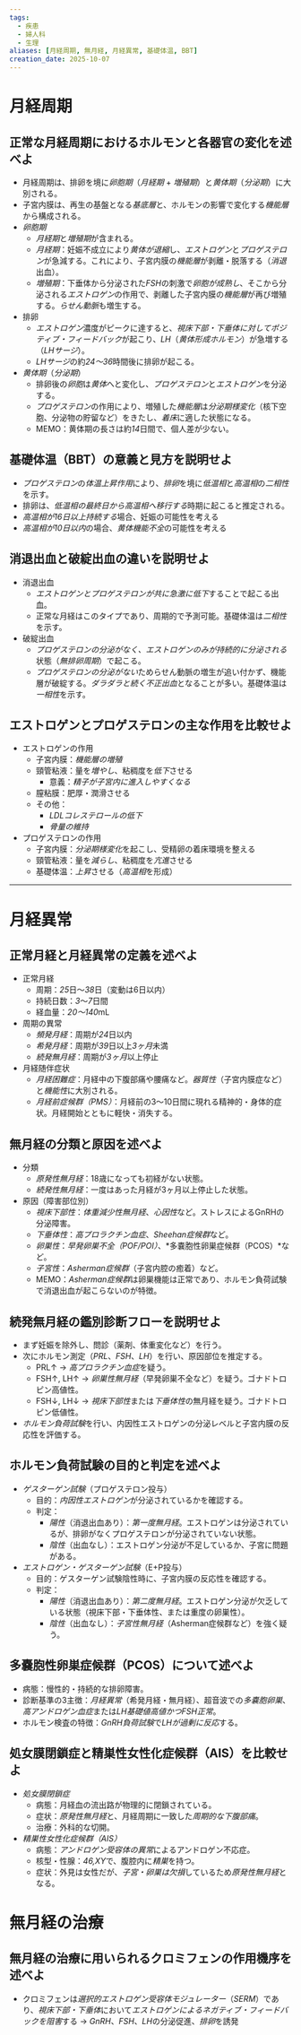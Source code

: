 ```yaml
---
tags:
  - 疾患
  - 婦人科
  - 生理
aliases: [月経周期, 無月経, 月経異常, 基礎体温, BBT]
creation_date: 2025-10-07
---
```

# 月経周期
## 正常な月経周期におけるホルモンと各器官の変化を述べよ
- 月経周期は、排卵を境に*卵胞期*（*月経期* + *増殖期*）と*黄体期*（*分泌期*）に大別される。
- 子宮内膜は、再生の基盤となる*基底層*と、ホルモンの影響で変化する*機能層*から構成される。
- *卵胞期*
	- *月経期*と*増殖期*が含まれる。
	- *月経期*：妊娠不成立により*黄体が退縮*し、*エストロゲン*と*プロゲステロン*が急減する。これにより、子宮内膜の*機能層*が剥離・脱落する（*消退*出血）。
	- *増殖期*：下垂体から分泌された*FSH*の刺激で*卵胞が成熟し*、そこから分泌される*エストロゲン*の作用で、剥離した子宮内膜の*機能層*が再び増殖する。*らせん動脈*も増生する。
- 排卵
	- *エストロゲン*濃度がピークに達すると、*視床下部・下垂体に対してポジティブ・フィードバック*が起こり、*LH*（*黄体形成ホルモン*）が急増する（*LHサージ*）。
	- *LHサージ*の約*24〜36*時間後に排卵が起こる。
- *黄体期*（*分泌期*）
	- 排卵後の*卵胞*は*黄体*へと変化し、*プロゲステロン*と*エストロゲン*を分泌する。
	- *プロゲステロン*の作用により、増殖した*機能層*は*分泌期様変化*（核下空胞、分泌物の貯留など）をきたし、*着床*に適した状態になる。
	- MEMO：黄体期の長さは約*14*日間で、個人差が少ない。

## 基礎体温（BBT）の意義と見方を説明せよ
- *プロゲステロン*の*体温上昇作用*により、*排卵*を境に*低温相*と*高温相*の*二相性*を示す。
- 排卵は、*低温相の最終日から高温相へ移行する*時期に起こると推定される。
- *高温相が16日以上持続する*場合、妊娠の可能性を考える
- *高温相が10日以内*の場合、*黄体機能不全*の可能性を考える
## 消退出血と破綻出血の違いを説明せよ
- 消退出血
	- *エストロゲンとプロゲステロンが共に急激に低下*することで起こる出血。
	- 正常な月経はこのタイプであり、周期的で予測可能。基礎体温は*二相性*を示す。
- 破綻出血
	- *プロゲステロンの分泌がなく、エストロゲンのみが持続的に分泌される*状態（*無排卵周期*）で起こる。
	- *プロゲステロンの分泌がない*ためらせん動脈の増生が追い付かず、機能層が破綻する。*ダラダラと続く不正出血*となることが多い。基礎体温は*一相性*を示す。

## エストロゲンとプロゲステロンの主な作用を比較せよ
- エストロゲンの作用
	- 子宮内膜：*機能層の増殖*
	- 頸管粘液：量を*増やし*、粘稠度を*低下*させる
		- 意義：*精子が子宮内に進入しやすくなる*
	- 膣粘膜：肥厚・潤滑させる
	- その他：
		- *LDLコレステロールの低下*
		- *骨量の維持*
- プロゲステロンの作用
	- 子宮内膜：*分泌期様変化*を起こし、受精卵の着床環境を整える
	- 頸管粘液：量を*減らし*、粘稠度を*亢進*させる
	- 基礎体温：*上昇*させる（*高温相*を形成）

---
# 月経異常
## 正常月経と月経異常の定義を述べよ
- 正常月経
	- 周期：*25*日〜*38*日（変動は6日以内）
	- 持続日数：*3*〜*7*日間
	- 経血量：*20〜140*mL
- 周期の異常
	- *頻発月経*：周期が*24*日以内
	- *希発月経*：周期が*39*日以上*3ヶ月*未満
	- *続発無月経*：周期が*3ヶ月*以上停止
- 月経随伴症状
	- *月経困難症*：月経中の下腹部痛や腰痛など。*器質性*（子宮内膜症など）と*機能性*に大別される。
	- *月経前症候群（PMS）*：月経前の3〜10日間に現れる精神的・身体的症状。月経開始とともに軽快・消失する。

## 無月経の分類と原因を述べよ
- 分類
	- *原発性無月経*：18歳になっても初経がない状態。
	- *続発性無月経*：一度はあった月経が3ヶ月以上停止した状態。
- 原因（障害部位別）
	- *視床下部性*：*体重減少性無月経*、*心因性*など。ストレスによるGnRHの分泌障害。
	- *下垂体性*：*高プロラクチン血症*、*Sheehan症候群*など。
	- *卵巣性*：*早発卵巣不全（POF/POI）*、*多嚢胞性卵巣症候群（PCOS）*など。
	- *子宮性*：*Asherman症候群*（子宮内腔の癒着）など。
	- MEMO：*Asherman症候群*は卵巣機能は正常であり、ホルモン負荷試験で消退出血が起こらないのが特徴。

## 続発無月経の鑑別診断フローを説明せよ
- まず妊娠を除外し、問診（薬剤、体重変化など）を行う。
- 次にホルモン測定（*PRL*、*FSH*、*LH*）を行い、原因部位を推定する。
	- PRL↑ → *高プロラクチン血症*を疑う。
	- FSH↑, LH↑ → *卵巣性無月経*（早発卵巣不全など）を疑う。ゴナドトロピン高値性。
	- FSH↓, LH↓ → *視床下部性*または*下垂体性*の無月経を疑う。ゴナドトロピン低値性。
- *ホルモン負荷試験*を行い、内因性エストロゲンの分泌レベルと子宮内膜の反応性を評価する。

## ホルモン負荷試験の目的と判定を述べよ
- *ゲスターゲン試験*（プロゲステロン投与）
	- 目的：*内因性エストロゲン*が分泌されているかを確認する。
	- 判定：
		- *陽性*（消退出血あり）：*第一度無月経*。エストロゲンは分泌されているが、排卵がなくプロゲステロンが分泌されていない状態。
		- *陰性*（出血なし）：エストロゲン分泌が不足しているか、子宮に問題がある。
- *エストロゲン・ゲスターゲン試験*（E+P投与）
	- 目的：ゲスターゲン試験陰性時に、子宮内膜の反応性を確認する。
	- 判定：
		- *陽性*（消退出血あり）：*第二度無月経*。エストロゲン分泌が欠乏している状態（視床下部・下垂体性、または重度の卵巣性）。
		- *陰性*（出血なし）：*子宮性無月経*（Asherman症候群など）を強く疑う。

## 多嚢胞性卵巣症候群（PCOS）について述べよ
- 病態：慢性的・持続的な排卵障害。
- 診断基準の3主徴：*月経異常*（希発月経・無月経）、超音波での*多嚢胞卵巣*、*高アンドロゲン血症*または*LH基礎値高値かつFSH正常*。
- ホルモン検査の特徴：*GnRH負荷試験*で*LHが過剰に反応*する。

## 処女膜閉鎖症と精巣性女性化症候群（AIS）を比較せよ
- *処女膜閉鎖症*
	- 病態：月経血の流出路が物理的に閉鎖されている。
	- 症状：*原発性無月経*と、月経周期に一致した*周期的な下腹部痛*。
	- 治療：外科的な切開。
- *精巣性女性化症候群（AIS）*
	- 病態：*アンドロゲン受容体の異常*によるアンドロゲン不応症。
	- 核型・性腺：*46,XY*で、腹腔内に*精巣*を持つ。
	- 症状：外見は女性だが、*子宮・卵巣は欠損*しているため*原発性無月経*となる。

# 無月経の治療
## 無月経の治療に用いられるクロミフェンの作用機序を述べよ
- クロミフェンは*選択的エストロゲン受容体モジュレーター*（*SERM*）であり、*視床下部・下垂体*において*エストロゲンによるネガティブ・フィードバックを阻害*する → *GnRH*、*FSH*、*LH*の分泌促進、*排卵*を誘発